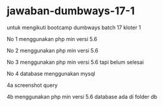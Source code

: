 # jawaban-dumbways-17-1
untuk mengikuti bootcamp dumbways batch 17 kloter 1


No 1 menggunakan php min versi 5.6

No 2 menggunakan php min versi 5.6

No 3 menggunakan php min versi 5.6 
        tapi belum selesai

No 4 database menggunakan mysql 

4a screenshot query

4b menggunakan php min versi 5.6
    database ada di folder db
